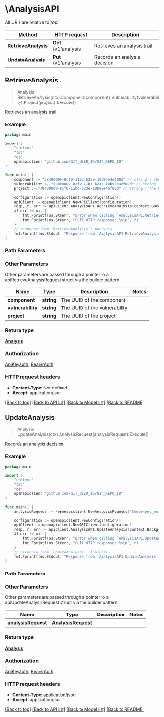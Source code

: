 # \AnalysisAPI

All URIs are relative to */api*

Method | HTTP request | Description
------------- | ------------- | -------------
[**RetrieveAnalysis**](AnalysisAPI.md#RetrieveAnalysis) | **Get** /v1/analysis | Retrieves an analysis trail
[**UpdateAnalysis**](AnalysisAPI.md#UpdateAnalysis) | **Put** /v1/analysis | Records an analysis decision



## RetrieveAnalysis

> Analysis RetrieveAnalysis(ctx).Component(component).Vulnerability(vulnerability).Project(project).Execute()

Retrieves an analysis trail



### Example

```go
package main

import (
	"context"
	"fmt"
	"os"
	openapiclient "github.com/GIT_USER_ID/GIT_REPO_ID"
)

func main() {
	component := "38400000-8cf0-11bd-b23e-10b96e4ef00d" // string | The UUID of the component
	vulnerability := "38400000-8cf0-11bd-b23e-10b96e4ef00d" // string | The UUID of the vulnerability
	project := "38400000-8cf0-11bd-b23e-10b96e4ef00d" // string | The UUID of the project (optional)

	configuration := openapiclient.NewConfiguration()
	apiClient := openapiclient.NewAPIClient(configuration)
	resp, r, err := apiClient.AnalysisAPI.RetrieveAnalysis(context.Background()).Component(component).Vulnerability(vulnerability).Project(project).Execute()
	if err != nil {
		fmt.Fprintf(os.Stderr, "Error when calling `AnalysisAPI.RetrieveAnalysis``: %v\n", err)
		fmt.Fprintf(os.Stderr, "Full HTTP response: %v\n", r)
	}
	// response from `RetrieveAnalysis`: Analysis
	fmt.Fprintf(os.Stdout, "Response from `AnalysisAPI.RetrieveAnalysis`: %v\n", resp)
}
```

### Path Parameters



### Other Parameters

Other parameters are passed through a pointer to a apiRetrieveAnalysisRequest struct via the builder pattern


Name | Type | Description  | Notes
------------- | ------------- | ------------- | -------------
 **component** | **string** | The UUID of the component | 
 **vulnerability** | **string** | The UUID of the vulnerability | 
 **project** | **string** | The UUID of the project | 

### Return type

[**Analysis**](Analysis.md)

### Authorization

[ApiKeyAuth](../README.md#ApiKeyAuth), [BearerAuth](../README.md#BearerAuth)

### HTTP request headers

- **Content-Type**: Not defined
- **Accept**: application/json

[[Back to top]](#) [[Back to API list]](../README.md#documentation-for-api-endpoints)
[[Back to Model list]](../README.md#documentation-for-models)
[[Back to README]](../README.md)


## UpdateAnalysis

> Analysis UpdateAnalysis(ctx).AnalysisRequest(analysisRequest).Execute()

Records an analysis decision



### Example

```go
package main

import (
	"context"
	"fmt"
	"os"
	openapiclient "github.com/GIT_USER_ID/GIT_REPO_ID"
)

func main() {
	analysisRequest := *openapiclient.NewAnalysisRequest("Component_example", "Vulnerability_example") // AnalysisRequest |  (optional)

	configuration := openapiclient.NewConfiguration()
	apiClient := openapiclient.NewAPIClient(configuration)
	resp, r, err := apiClient.AnalysisAPI.UpdateAnalysis(context.Background()).AnalysisRequest(analysisRequest).Execute()
	if err != nil {
		fmt.Fprintf(os.Stderr, "Error when calling `AnalysisAPI.UpdateAnalysis``: %v\n", err)
		fmt.Fprintf(os.Stderr, "Full HTTP response: %v\n", r)
	}
	// response from `UpdateAnalysis`: Analysis
	fmt.Fprintf(os.Stdout, "Response from `AnalysisAPI.UpdateAnalysis`: %v\n", resp)
}
```

### Path Parameters



### Other Parameters

Other parameters are passed through a pointer to a apiUpdateAnalysisRequest struct via the builder pattern


Name | Type | Description  | Notes
------------- | ------------- | ------------- | -------------
 **analysisRequest** | [**AnalysisRequest**](AnalysisRequest.md) |  | 

### Return type

[**Analysis**](Analysis.md)

### Authorization

[ApiKeyAuth](../README.md#ApiKeyAuth), [BearerAuth](../README.md#BearerAuth)

### HTTP request headers

- **Content-Type**: application/json
- **Accept**: application/json

[[Back to top]](#) [[Back to API list]](../README.md#documentation-for-api-endpoints)
[[Back to Model list]](../README.md#documentation-for-models)
[[Back to README]](../README.md)

